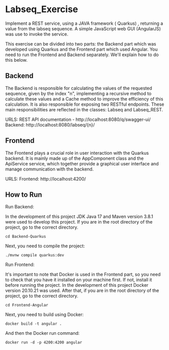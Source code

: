 # Labseq_Exercise
Implement a REST service, using a JAVA framework ( Quarkus) , returning a value from the labseq sequence.
A simple JavaScript web GUI (AngularJS) was use to invoke the service.

This exercise can be divided into two parts: the Backend part which was developed using Quarkus and the Frontend part which used Angular.
You need to run the Frontend and Backend separately. We'll explain how to do this below.

Backend
---------------------
The Backend is responsible for calculating the values of the requested sequence, given by the index "n", implementing a recursive method 
to calculate these values and a Cache method to improve the efficiency of this calculation. It is also responsible for exposing two RESTful endpoints.
These main responsibilities are reflected in the classes: Labseq and Labseq_REST.

URLS:
REST API documentation - http://localhost:8080/q/swagger-ui/
Backend: http://localhost:8080/labseq/{n}/

Frontend
--------------------
The Frontend plays a crucial role in user interaction with the Quarkus backend. It is mainly made up of the AppComponent class and the ApiService 
service, which together provide a graphical user interface and manage communication with the backend.

URLS:
Frontend: http://localhost:4200/

How to Run 
--------------------
Run Backend:

In the development of this project JDK Java 17 and Maven version 3.8.1 were used to develop this project.
If you are in the root directory of the project, go to the correct directory.

```
cd Backend-Quarkus
```
Next, you need to compile the project:

```
./mvnw compile quarkus:dev
```

Run Frontend:

It's important to note that Docker is used in the Frontend part, so you need to check that you have it installed on your machine first. 
If not, install it before running the project. In the development of this project Docker version 20.10.21 was used.
After that, if you are in the root directory of the project, go to the correct directory.

```
cd Frontend-Angular
```
Next, you need to build using Docker:

```
docker build -t angular .
```
And then the Docker run command:

```
docker run -d -p 4200:4200 angular

```

